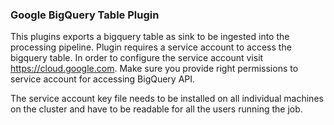 ### Google BigQuery Table Plugin

This plugins exports a bigquery table as sink to be ingested into the processing pipeline.
Plugin requires a service account to access the bigquery table. In order to configure
the service account visit https://cloud.google.com. Make sure you provide right permissions
to service account for accessing BigQuery API.

The service account key file needs to be installed on all individual machines on the cluster
and have to be readable for all the users running the job.
